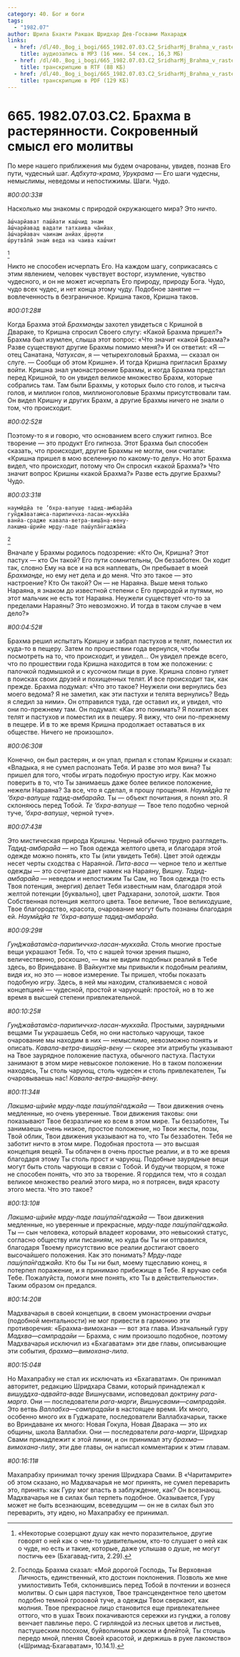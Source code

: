 ```yaml
---
category: 40. Бог и боги
tags:
  - "1982.07"
author: Шрила Бхакти Ракшак Шридхар Дев-Госвами Махарадж
links:
  - href: /dl/40._Bog_i_bogi/665_1982.07.03.C2_SridharMj_Brahma_v_rasterjannosti__Sokrovennyj_smysl_ego_molitvy.mp3
    title: аудиозапись в MP3 (16 мин. 54 сек., 16,3 МБ)
  - href: /dl/40._Bog_i_bogi/665_1982.07.03.C2_SridharMj_Brahma_v_rasterjannosti__Sokrovennyj_smysl_ego_molitvy.rtf
    title: транскрипцию в RTF (88 КБ)
  - href: /dl/40._Bog_i_bogi/665_1982.07.03.C2_SridharMj_Brahma_v_rasterjannosti__Sokrovennyj_smysl_ego_molitvy.pdf
    title: транскрипцию в PDF (129 КБ)
---
```


# 665. 1982.07.03.C2. Брахма в растерянности. Сокровенный смысл его молитвы

По мере нашего приближения мы будем очарованы, увидев, познав Его пути, чудесный шаг. *Адбхута-крама*, *Урукрама* — Его шаги чудесны, немыслимы, неведомы и непостижимы. Шаги. Чудо.

*#00:00:33#*

Насколько мы знакомы с природой окружающего мира? Это ничто.

    а̄ш́чарйават паш́йати каш́чид энам
    а̄ш́чарйавад вадати татхаива ча̄нйах̣
    а̄ш́чарйавач чаинам анйах̣ ш́р̣н̣оти
    ш́рутва̄пй энам̇ веда на чаива каш́чит
[^_ftn1]

Никто не способен исчерпать Его. На каждом шагу, соприкасаясь с этим явлением, человек чувствует восторг, изумление, чувство чудесного, и он не может исчерпать Его природу, природу Бога. Чудо, чудо всех чудес, и нет конца этому чуду. Подобное занятие — вовлеченность в безграничное. Кришна таков, Кришна таков.

*#00:01:28#*

Когда Брахма этой *Брахманды* захотел увидеться с Кришной в Двараке, то Кришна спросил Своего слугу: «Какой Брахма пришел?» Брахма был изумлен, слыша этот вопрос: «Что значит «какой Брахма?» Разве существуют другие Брахмы помимо меня?» И он ответил: «Я — отец Санатана, *Чатухсан*, я — четырехголовый Брахма, — сказал он слуге. — Сообщи об этом Кришне». И тогда Кришна пригласил Брахму войти. Кришна знал умонастроение Брахмы, и когда Брахма предстал перед Кришной, то он увидел великое множество Брахм, которые собрались там. Там были Брахмы, у которых было сто голов, и тысяча голов, и миллион голов, миллионоголовые Брахмы присутствовали там. Он видел Кришну и других Брахм, а другие Брахмы ничего не знали о том, что происходит.

*#00:02:52#*

Поэтому-то я и говорю, что основанием всего служит гипноз. Все творение — это продукт Его гипноза. Этот Брахма был способен сказать, что происходит, другие Брахмы не могли, они считали: «Кришна пришел в мою вселенную по какому-то делу». Но этот Брахма видел, что происходит, потому что Он спросил «какой Брахма?» Что значит вопрос Кришны «какой Брахма?» Разве есть другие Брахмы? Чудо.

*#00:03:31#*

    наумӣд̣йа те ’бхра-вапуш̣е тад̣ид-амбара̄йа
    гун̃джа̄ватам̇са-парипиччха-ласан-мукха̄йа
    ванйа-срадже кавала-ветра-виш̣а̄н̣а-вен̣у-
    лакш̣ма-ш́рийе мр̣ду-паде паш́упа̄н̇гаджа̄йа
[^_ftn2]

Вначале у Брахмы родилось подозрение: «Кто Он, Кришна? Этот пастух — кто Он такой? Его пути сомнительны, Он беззаботен. Он ходит так, словно Ему на все и на вся наплевать, Он пребывает в моей *Брахманде*, но ему нет дела и до меня. Что это такое — это настроение? Кто Он такой? Он — не Нараяна. Выше меня только Нараяна, я знаком до известной степени с Его природой и путями, но этот мальчик не есть тот Нараяна. Неужели существует что-то за пределами Нараяны? Это невозможно. И тогда в таком случае в чем дело?»

*#00:04:52#*

Брахма решил испытать Кришну и забрал пастухов и телят, поместил их куда-то в пещеру. Затем по прошествии года вернулся, чтобы посмотреть на то, что происходит, и увидел… Он увидел прежде всего, что по прошествии года Кришна находится в том же положении: с палочкой подмышкой и с кусочком пищи в руке. Кришна словно гуляет в поисках своих друзей и похищенных телят. И все происходит так, как прежде. Брахма подумал: «Что это такое? Неужели они вернулись без моего ведома? Я не заметил, как эти пастухи и телята вернулись? Ведь я следил за ними». Он отправился туда, где оставил их, и увидел, что они по-прежнему там. Он подумал: «Как это понимать? Я похитил всех телят и пастухов и поместил их в пещеру. Я вижу, что они по-прежнему в пещере. И в то же время Кришна продолжает оставаться в их обществе. Ничего не произошло».

*#00:06:30#*

Конечно, он был растерян, и он упал, припал к стопам Кришны и сказал: «Владыка, я не сумел распознать Тебя. И разве это моя вина? Ты пришел для того, чтобы играть подобную простую игру. Как можно поверить в то, что Ты занимаешь даже более великое положение, нежели Нараяна? За все, что я сделал, я прошу прощения. *Наумӣд̣йа те ’бхра-вапуш̣е тад̣ид-амбара̄йа.* Ты — объект почитания, я понял это. Я склоняюсь перед Тобой. *Те ’бхра-вапуш̣е* — Твое тело подобно черной туче, *’бхра-вапуш̣е*, черной туче».

*#00:07:43#*

Это мистическая природа Кришны. Черный обычно трудно разглядеть. *Тад̣ид-амбара̄йа* — но Твоя одежда желтого цвета, и благодаря этой одежде можно понять, кто Ты (или увидеть Тебя). Цвет этой одежды несет черты сходства с Нараяной. *Пита-васа* — черное тело и желтые одежды — это сочетание дает намек на Нараяну, Вишну. *Тад̣ид-амбара̄йа* — неведом и непостижим Ты Сам, но Твоя одежда (то есть Твоя потенция, энергия) делает Тебя известным нам, благодаря этой желтой потенции [буквально], цвет Радхарани, золотой, *шакти*. Твоя Собственная потенция желтого цвета. Твое величие, Твое великодушие, Твое благородство, красота, очарование могут быть познаны благодаря ей. *Наумӣд̣йа те ’бхра-вапуш̣е тад̣ид-амбара̄йа.*

*#00:09:29#*

*Гун̃джа̄ватам̇са-парипиччха-ласан-мукха̄йа.* Столь многие простые вещи украшают Тебя. То, что с нашей точки зрения пышно, величественно, роскошно, — мы не видим подобных реалий в Тебе здесь, во Вриндаване. В Вайкунтхе мы привыкли к подобным реалиям, видя их, но это — новое измерение. Ты пришел, чтобы показать подобную игру. Здесь, в ней мы находим, сталкиваемся с новой концепцией — чудесной, простой и чарующей: простой, но в то же время в высшей степени привлекательной.

*#00:10:25#*

*Гун̃джа̄ватам̇са-парипиччха-ласан-мукха̄йа.* Простыми, заурядными вещами Ты украшаешь Себя, но они настолько чарующи, такое очарование мы находим в них — немыслимо, невозможно понять и описать. *Кавала-ветра-виш̣а̄н̣а-вен̣у* — скорее эти атрибуты указывают на Твое заурядное положение пастуха, обычного пастуха. Пастухи занимают в этом мире невысокое положение. Но в таком положении находясь, Ты столь чарующ, столь чудесен и столь привлекателен, Ты очаровываешь нас! *Кавала-ветра-виш̣а̄н̣а-вен̣у.*

*#00:11:34#*

*Лакш̣ма-ш́рийе мр̣ду-паде паш́упа̄н̇гаджа̄йа* — Твои движения очень медленные, но очень уверенные. Твои движения таковы: они показывают Твое безразличие ко всем в этом мире. Ты беззаботен, Ты занимаешь очень низкое, простое положение, но Твои жесты, позы, Твой облик, Твои движения указывают на то, что Ты беззаботен. Тебя не заботит ничто в этом мире. Подобная простота — это высшая концепция вещей. Ты облачен в очень простые реалии, и в то же время благодаря этому Ты столь прост и чарующ. Подобные заурядные вещи могут быть столь чарующи в связи с Тобой. И будучи творцом, я тоже не способен понять, что это за творение. Я гордился тем, что я создал великое множество реалий этого мира, но я потрясен, видя красоту этого места. Что это такое?

*#00:13:10#*

*Лакш̣ма-ш́рийе мр̣ду-паде паш́упа̄н̇гаджа̄йа* — Твои движения медленные, но уверенные и прекрасные, *мр̣ду-паде паш́упа̄н̇гаджа̄йа.* Ты — сын человека, который владеет коровами, это невысокий статус, согласно обществу или писаниям, но куда бы Ты ни отправился, благодаря Твоему присутствию все реалии достигают своего высочайшего положения. Как это понимать? *Мр̣ду-паде паш́упа̄н̇гаджа̄йа.* Кто бы Ты ни был, моему тщеславию конец, я потерпел поражение, и я принимаю прибежище в Тебе. Я вручаю себя Тебе. Пожалуйста, помоги мне понять, кто Ты в действительности». Таким образом он предался.

*#00:14:20#*

Мадхвачарья в своей концепции, в своем умонастроении *ачарьи* (подобной ментальности) не мог привести в гармонию эти противоречия: «Брахма-вимохана» — вот эта глава. Изначальный гуру *Мадхва*—*сампрадайи* — Брахма, с ним произошло подобное, поэтому Мадхвачарья исключил из «Бхагаватам» эти две главы, описывающие эти события, *брахма*—*вимохана-лила*.

*#00:15:04#*

Но Махапрабху не стал их исключать из «Бхагаватам». Он принимал авторитет, редакцию Шридхара Свами, который принадлежал к *вишуддха-адвайта-ваде* Вишнусвами, исповедовал доктрину *рага-марга*. Они — последователи *рага-марги*, *Вишнусвами*—*сампрадайя*. Это ветвь *Валлабха*—*сампрадайи* в настоящее время. Их много, особенно много их в Гуджарате, последователи Валлабхачарьи, также во Вриндаване их много: Новая Гокула, Новая Дварака — это их общины, школа Валлабхи. Они — последователи *рага-марги*, Шридхар Свами принадлежит к этой линии, и он принимал эту *брахма*—*вимохана-лилу*, эти две главы, он написал комментарии к этим главам.

*#00:16:11#*

Махапрабху принимал точку зрения Шридхара Свами. В «Чаритамрите» об этом сказано, но Мадхвачарья не мог принять, не сумел переварить это, принять: как Гуру мог впасть в заблуждение, как? Он всезнающ. Мадхвачарья не в силах был терпеть подобное. Оказывается, Гуру может не быть всезнающим, всеведущим — он не в силах был это переварить, эту идею, но Махапрабху ее принимал.



[^_ftn1]: «Некоторые созерцают душу как нечто поразительное, другие говорят о ней как о чем-то удивительном, кто-то слушает о ней как о чуде, но есть и такие, которые, даже услышав о душе, не могут постичь ее» (Бхагавад-гита, 2.29).

[^_ftn2]: Господь Брахма сказал: «Мой дорогой Господь, Ты Верховная Личность, единственный, кто достоин поклонения. Позволь же мне умилостивить Тебя, склонившись перед Тобой в почтении и вознеся молитвы. О сын царя пастухов, Твое трансцендентное тело цветом подобно темной грозовой туче, а одежды Твои сверкают, как молния. Твое прекрасное лицо становится еще привлекательнее оттого, что в ушах Твоих покачиваются сережки из гунджи, а голову венчает павлинье перо. С гирляндой из лесных цветов и листьев, пастушеским посохом, буйволиным рожком и флейтой, Ты стоишь передо мной, пленяя Своей красотой, и держишь в руке лакомство» («Шримад-Бхагаватам», 10.14.1).


